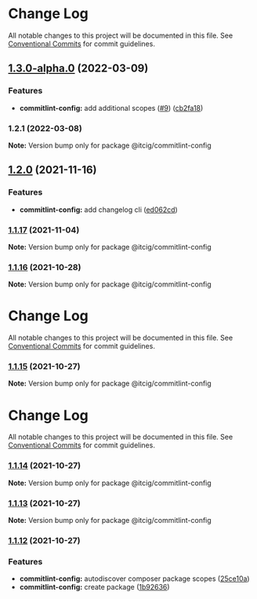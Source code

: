 # Change Log

All notable changes to this project will be documented in this file.
See [Conventional Commits](https://conventionalcommits.org) for commit guidelines.

## [1.3.0-alpha.0](https://github.com/itcig/itcig/compare/@itcig/commitlint-config@1.2.1...@itcig/commitlint-config@1.3.0-alpha.0) (2022-03-09)


### Features

* **commitlint-config:** add additional scopes ([#9](https://github.com/itcig/itcig/issues/9)) ([cb2fa18](https://github.com/itcig/itcig/commit/cb2fa18283c5ac50a40195d54f3828007577ba1d))



### 1.2.1 (2022-03-08)

**Note:** Version bump only for package @itcig/commitlint-config





## [1.2.0](https://github.com/itcig/itcig/compare/@itcig/commitlint-config@1.1.17...@itcig/commitlint-config@1.2.0) (2021-11-16)


### Features

* **commitlint-config:** add changelog cli ([ed062cd](https://github.com/itcig/itcig/commit/ed062cd29aac4d0dd5d0f58476269f6acb52d604))



### [1.1.17](https://github.com/itcig/itcig/compare/@itcig/commitlint-config@1.1.16...@itcig/commitlint-config@1.1.17) (2021-11-04)

**Note:** Version bump only for package @itcig/commitlint-config





### [1.1.16](https://github.com/itcig/itcig/compare/@itcig/commitlint-config@1.1.15...@itcig/commitlint-config@1.1.16) (2021-10-28)

**Note:** Version bump only for package @itcig/commitlint-config





# Change Log

All notable changes to this project will be documented in this file. See
[Conventional Commits](https://conventionalcommits.org) for commit guidelines.

### [1.1.15](https://github.com/itcig/itcig/compare/@itcig/commitlint-config@1.1.14...@itcig/commitlint-config@1.1.15) (2021-10-27)

**Note:** Version bump only for package @itcig/commitlint-config

# Change Log

All notable changes to this project will be documented in this file. See
[Conventional Commits](https://conventionalcommits.org) for commit guidelines.

### [1.1.14](https://github.com/itcig/itcig/compare/@itcig/commitlint-config@1.1.13...@itcig/commitlint-config@1.1.14) (2021-10-27)

**Note:** Version bump only for package @itcig/commitlint-config

### [1.1.13](https://github.com/itcig/itcig/compare/@itcig/commitlint-config@1.1.12...@itcig/commitlint-config@1.1.13) (2021-10-27)

**Note:** Version bump only for package @itcig/commitlint-config

### [1.1.12](https://github.com/itcig/itcig/compare/@itcig/commitlint-config@1.1.12...@itcig/commitlint-config@1.1.12) (2021-10-27)

### Features

- **commitlint-config:** autodiscover composer package scopes
  ([25ce10a](https://github.com/itcig/itcig/commit/25ce10ad1a85482a35232efeb6d10a70a0f3a736))
- **commitlint-config:** create package
  ([1b92636](https://github.com/itcig/itcig/commit/1b9263628972b8f06bc219529cdc9c011bdc4622))
